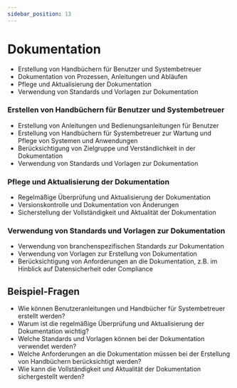 ```yaml
---
sidebar_position: 13
---
```


# Dokumentation

<!-- Erstellen und Erweitern von Handbüchern für
Benutzer und Systembetreuer -->

-   Erstellung von Handbüchern für Benutzer und Systembetreuer
-   Dokumentation von Prozessen, Anleitungen und Abläufen
-   Pflege und Aktualisierung der Dokumentation
-   Verwendung von Standards und Vorlagen zur Dokumentation

### Erstellen von Handbüchern für Benutzer und Systembetreuer

-   Erstellung von Anleitungen und Bedienungsanleitungen für Benutzer
-   Erstellung von Handbüchern für Systembetreuer zur Wartung und Pflege von Systemen und Anwendungen
-   Berücksichtigung von Zielgruppe und Verständlichkeit in der Dokumentation
-   Verwendung von Standards und Vorlagen zur Dokumentation

### Pflege und Aktualisierung der Dokumentation

-   Regelmäßige Überprüfung und Aktualisierung der Dokumentation
-   Versionskontrolle und Dokumentation von Änderungen
-   Sicherstellung der Vollständigkeit und Aktualität der Dokumentation

### Verwendung von Standards und Vorlagen zur Dokumentation

-   Verwendung von branchenspezifischen Standards zur Dokumentation
-   Verwendung von Vorlagen zur Erstellung von Dokumentation
-   Berücksichtigung von Anforderungen an die Dokumentation, z.B. im Hinblick auf Datensicherheit oder Compliance

## Beispiel-Fragen

-   Wie können Benutzeranleitungen und Handbücher für Systembetreuer erstellt werden?
-   Warum ist die regelmäßige Überprüfung und Aktualisierung der Dokumentation wichtig?
-   Welche Standards und Vorlagen können bei der Dokumentation verwendet werden?
-   Welche Anforderungen an die Dokumentation müssen bei der Erstellung von Handbüchern berücksichtigt werden?
-   Wie kann die Vollständigkeit und Aktualität der Dokumentation sichergestellt werden?
